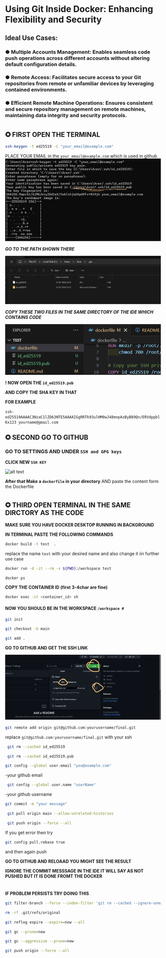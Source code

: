# Using Git Inside Docker: Enhancing Flexibility and Security
## Ideal Use Cases:

### ● Multiple Accounts Management: Enables seamless code push operations across different accounts without altering default configuration details.

### ● Remote Access: Facilitates secure access to your Git repositories from remote or unfamiliar devices by leveraging contained environments.

### ● Efficient Remote Machine Operations: Ensures consistent and secure repository management on remote machines, maintaining data integrity and security protocols.
#
#
## ✪ FIRST OPEN THE TERMINAL 

```bash
ssh-keygen -t ed25519 -C "your_email@example.com"

```
PLACE YOUR EMAIL in the ```your_email@example.com``` which is used in github
![alt text](<Screenshot 2024-07-13 232411-1.png>)

***GO TO THE PATH SHOWN THERE***

![alt text](<Screenshot 2024-07-13 232827.png>)


***COPY THESE TWO FILES IN THE SAME DIRECTORY OF THE IDE WHICH CONTAINS CODE***


![alt text](<Screenshot 2024-07-13 233347.png>)



**! NOW OPEN THE ```id_ed25519.pub```**

**AND COPY THE SHA KEY IN THAT**

**FOR EXAMPLE** 

```ssh-ed25519AAAAC3NzaC1lZD63NTE5AAAAIGgRRTk93ulHM0wJ48mnpAzByB89Qn/ERVdppblKx123 yourname@gmail.com```



 ## ✪ SECOND GO TO GITHUB

 ### GO TO SETTINGS AND  UNDER ``SSH and GPG keys`` 

 **CLICK NEW ``SSH KEY``**

![alt text](<Screenshot 2024-07-13 234116.png>)


**After that Make a ``dockerfile`` in your directory**
AND paste the content form the Dockerfile

#
 ## ✪ THIRD OPEN TERMINAL IN THE SAME DIRCTORY AS THE CODE

 **MAKE SURE YOU HAVE DOCKER DESKTOP RUNNING IN BACKGROUND**

**IN TERMINAL PASTE THE FOLLOWING COMMANDS**

```bash
docker build -t test  .
```
replace the name ``test`` with your desired name and also change it iin further use case 


```bash
docker run -d -it --rm -v ${PWD}:/workspace test
```

```bash
docker ps 
```
**COPY THE CONTAINER ID (first 3-4char are fine)**

```bash
docker exec -it <container_id> sh
```

#### NOW YOU SHOULD BE IN THE WORKSPACE ```/workspace #```  
```bash
git init
```
```bash
git checkout -b main
```
```bash
git add .
```
**GO TO GITHUB AND GET THE SSH LINK**

![alt text](<Screenshot 2024-07-14 003236.png>)

```bash
git remote add origin git@github.com:yourusername/final.git
```

replace ```git@github.com:yourusername/final.git``` with your ssh 


```bash
 git rm --cached id_ed25519
 ```
```bash
 git rm --cached id_ed25519.pub
 ```

 ```bash
 git config --global user.email "you@example.com"
 ```
-your github email
 ```bash
  git config --global user.name "userName"
```
-your github username
```bash
git commit -m "your message"
```
```bash
 git pull origin main --allow-unrelated-histories
 ```

 ```bash
  git push origin --force --all
```

If you get error then try 
```bash
git config pull.rebase true
```
and then again push 

**GO TO GITHUB AND RELOAAD YOU MIGHT SEE THE RESULT**

****IGNORE THE COMMIT MESSSAGE IN THE IDE IT WILL SAY AS NOT PUSHED BUT IT IS DONE FROMT THE DOCKER****
#
#
#


**IF PROBLEM PERSISTS TRY DOING THIS**
```bash
git filter-branch --force --index-filter 'git rm --cached --ignore-unmatch id_ed25519 id_ed25519.pub' --prune-empty --tag-name-filter cat -- --all
```

```bash
rm -rf .git/refs/original
```

```bash
git reflog expire --expire=now --all
```

```bash
git gc --prune=now
```

```bash
git gc --aggressive --prune=now
```

```bash
git push origin --force --all
```
